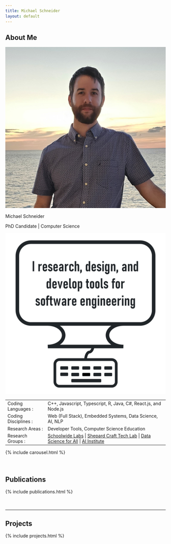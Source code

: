 ```yaml
---
title: Michael Schneider
layout: default
---
```

<div data-bs-spy="scroll" data-bs-target="#site_nav" data-bs-smooth-scroll="true" class="scrollspy-example" tabindex="0">

<div id="about-me">
  <h2 class="visually-hidden">About Me</h2>
  <div class="row d-flex justify-content-center">
    <div class="col-12 col-lg-4">
      <img src="/assets/images/profile_square.jpg" alt="A headshot of Michael Schneider" class="col-6 col-lg-10 rounded-circle mt-4 mb-2 mx-auto d-block">
      <p class="h4 text-center">Michael Schneider</p> 
      <p class="h5 text-center opacity-75">PhD Candidate | Computer Science</p>
    </div>
    <div class="col-12 col-lg-4 align-self-center">
        <img src="/assets/images/dev_tools_quote.png" class="w-100" alt="Quote reading: I research, design, and develop tools for software engineering.">
    </div>
  <div class="col-12 col-lg-8 mt-2 mb-2 mx-auto">
    <table class="table border-top fs-6">
      <tr>
        <td><span class="fw-bold">Coding Languages : </span></td>
        <td>C++, Javascript, Typescript, R, Java, C#, React.js, and Node.js</td>
      </tr>
      <tr>
          <td><span class="fw-bold">Coding Disciplines : </span></td>
          <td>Web (Full Stack), Embedded Systems, Data Science, AI, NLP </td>
      </tr>
      <tr>
          <td><span class="fw-bold">Research Areas : </span></td>
          <td>Developer Tools, Computer Science Education </td>
      </tr>
      <tr>
        <td><span class="fw-bold"> Research Groups : </span></td>
        <td>
        <a href="https://www.colorado.edu/program/schoolwide-labs/" target="_blank">Schoolwide Labs</a> | 
        <a href="https://cucraftlab.org/" target="_blank">Shepard Craft Tech Lab</a> | 
        <a href="https://live-ucb-assett.pantheonsite.io/innovation-incubator-redesign/innovation-incubator-redesign/meet-our-2019-22-alumni-teams" target="_blank"> Data Science for All</a> | 
        <a href="https://www.colorado.edu/research/ai-institute/our-story">AI Institute</a>
        </td>
      </tr>
    </table>
  </div>

  <div class="col-12 col-lg-6 mx-auto mt-2">
    {% include carousel.html %}
  </div>
</div>
<br>
<br>

<div id="publications">
  <h2 class="align-middle me-3">Publications</h2>
    {% include publications.html %}
</div>

<br>
<br>

<div id="projects">
  <hr class="w-50 mx-auto">
  <h2 class="align-middle me-3">Projects</h2>
    {% include projects.html %}
</div>

<div style="min-height: 25vh;"></div>
